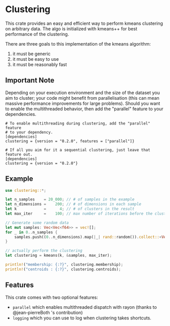 # Clustering

This crate provides an easy and efficient way to perform kmeans 
clustering on arbitrary data. The algo is initialized with kmeans++
for best performance of the clustering. 

There are three goals to this implementation of the kmeans algorithm:

1. it must be generic
2. it must be easy to use
3. it must be reasonably fast

## Important Note

Depending on your execution environment and the size of the dataset you 
aim to cluster; your code might benefit from parallelisation (this can 
mean massive performance improvements for large problems). Should you 
want to enable the multithreaded behavior, then add the "parallel" feature
to your dependencies.

```
# To enable multithreading during clustering, add the "parallel" feature
# to your dependency.
[dependencies]
clustering = {version = "0.2.0", features = ["parallel"]}

# If all you aim for it a sequential clustering, just leave that feature out.
[dependencies]
clustering = {version = "0.2.0"}
```

## Example

```rust
use clustering::*;

let n_samples    = 20_000; // # of samples in the example
let n_dimensions =    200; // # of dimensions in each sample
let k            =      4; // # of clusters in the result
let max_iter     =    100; // max number of iterations before the clustering forcefully stops

// Generate some random data
let mut samples: Vec<Vec<f64>> = vec![];
for _ in 0..n_samples {
    samples.push((0..n_dimensions).map(|_| rand::random()).collect::<Vec<_>>());
}

// actually perform the clustering
let clustering = kmeans(k, &samples, max_iter);

println!("membership: {:?}", clustering.membership);
println!("centroids : {:?}", clustering.centroids);
```

## Features

This crate comes with two optional features: 
* `parallel` which enables multithreaded dispatch with rayon (thanks to @jean-pierreBoth 's contribution)
* `logging`  which you can use to log when clustering takes shortcuts.